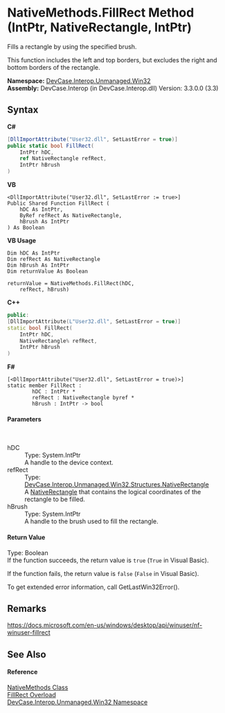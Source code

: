 # NativeMethods.FillRect Method (IntPtr, NativeRectangle, IntPtr)
 

Fills a rectangle by using the specified brush. 

 This function includes the left and top borders, but excludes the right and bottom borders of the rectangle.

**Namespace:**&nbsp;<a href="N_DevCase_Interop_Unmanaged_Win32">DevCase.Interop.Unmanaged.Win32</a><br />**Assembly:**&nbsp;DevCase.Interop (in DevCase.Interop.dll) Version: 3.3.0.0 (3.3)

## Syntax

**C#**<br />
``` C#
[DllImportAttribute("User32.dll", SetLastError = true)]
public static bool FillRect(
	IntPtr hDC,
	ref NativeRectangle refRect,
	IntPtr hBrush
)
```

**VB**<br />
``` VB
<DllImportAttribute("User32.dll", SetLastError := true>]
Public Shared Function FillRect ( 
	hDC As IntPtr,
	ByRef refRect As NativeRectangle,
	hBrush As IntPtr
) As Boolean
```

**VB Usage**<br />
``` VB Usage
Dim hDC As IntPtr
Dim refRect As NativeRectangle
Dim hBrush As IntPtr
Dim returnValue As Boolean

returnValue = NativeMethods.FillRect(hDC, 
	refRect, hBrush)
```

**C++**<br />
``` C++
public:
[DllImportAttribute(L"User32.dll", SetLastError = true)]
static bool FillRect(
	IntPtr hDC, 
	NativeRectangle% refRect, 
	IntPtr hBrush
)
```

**F#**<br />
``` F#
[<DllImportAttribute("User32.dll", SetLastError = true)>]
static member FillRect : 
        hDC : IntPtr * 
        refRect : NativeRectangle byref * 
        hBrush : IntPtr -> bool 

```


#### Parameters
&nbsp;<dl><dt>hDC</dt><dd>Type: System.IntPtr<br />A handle to the device context.</dd><dt>refRect</dt><dd>Type: <a href="T_DevCase_Interop_Unmanaged_Win32_Structures_NativeRectangle">DevCase.Interop.Unmanaged.Win32.Structures.NativeRectangle</a><br />A <a href="T_DevCase_Interop_Unmanaged_Win32_Structures_NativeRectangle">NativeRectangle</a> that contains the logical coordinates of the rectangle to be filled.</dd><dt>hBrush</dt><dd>Type: System.IntPtr<br />A handle to the brush used to fill the rectangle.</dd></dl>

#### Return Value
Type: Boolean<br />If the function succeeds, the return value is `true` (`True` in Visual Basic). 

 If the function fails, the return value is `false` (`False` in Visual Basic). 

 To get extended error information, call GetLastWin32Error().

## Remarks
<a href="https://docs.microsoft.com/en-us/windows/desktop/api/winuser/nf-winuser-fillrect" target="_blank">https://docs.microsoft.com/en-us/windows/desktop/api/winuser/nf-winuser-fillrect</a>

## See Also


#### Reference
<a href="T_DevCase_Interop_Unmanaged_Win32_NativeMethods">NativeMethods Class</a><br /><a href="Overload_DevCase_Interop_Unmanaged_Win32_NativeMethods_FillRect">FillRect Overload</a><br /><a href="N_DevCase_Interop_Unmanaged_Win32">DevCase.Interop.Unmanaged.Win32 Namespace</a><br />